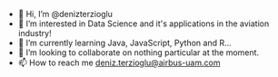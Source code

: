 - 👋 Hi, I’m @denizterzioglu
- 👀 I’m interested in Data Science and it's applications in the aviation industry!
- 🌱 I’m currently learning Java, JavaScript, Python and R...
- 💞️ I’m looking to collaborate on nothing particular at the moment.
- 📫 How to reach me deniz.terzioglu@airbus-uam.com

<!---
denizterzioglu/denizterzioglu is a ✨ special ✨ repository because its `README.md` (this file) appears on your GitHub profile.
You can click the Preview link to take a look at your changes.
--->
